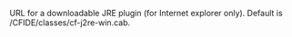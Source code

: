URL for a downloadable JRE plugin (for Internet explorer only). Default is
/CFIDE/classes/cf-j2re-win.cab.